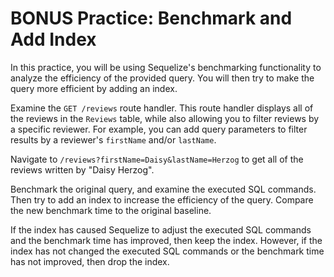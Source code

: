 # BONUS Practice: Benchmark and Add Index

In this practice, you will be using Sequelize's benchmarking functionality
to analyze the efficiency of the provided query. You will then try to make the
query more efficient by adding an index.

Examine the `GET /reviews` route handler. This route handler displays all of the
reviews in the `Reviews` table, while also allowing you to filter reviews by a
specific reviewer. For example, you can add query parameters to filter results
by a reviewer's `firstName` and/or `lastName`.

Navigate to `/reviews?firstName=Daisy&lastName=Herzog` to get all of the reviews
written by "Daisy Herzog".

Benchmark the original query, and examine the executed SQL commands. Then try to
add an index to increase the efficiency of the query. Compare the new benchmark
time to the original baseline.

If the index has caused Sequelize to adjust the executed SQL commands and the
benchmark time has improved, then keep the index. However, if the index has not
changed the executed SQL commands or the benchmark time has not improved, then
drop the index.
